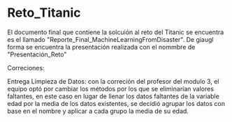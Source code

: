 # Reto_Titanic


El documento final que contiene la solcuión al reto del Titanic se encuentra es el llamado "Reporte_Final_MachineLearningFromDisaster". De giaugl forma se encuentra la presentación realizada con el nommbre de "Presentación_Reto"

Correciones:

Entrega Limpieza de Datos: con la correción del profesor del modulo 3, el equipo optó por cambiar los métodos por los que se eliminarían valores faltantes, en este caso en lugar de llenar los datos faltantes de la variable edad por la media de los datos existentes, se decidió agrupar los datos con base en el nombre y aplicar a cada grupo la media de su edad.
